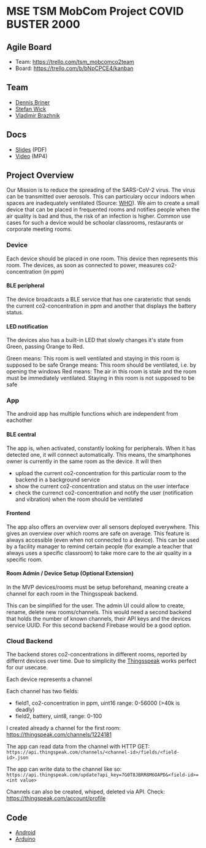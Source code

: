 # MSE TSM MobCom Project COVID BUSTER 2000

## Agile Board
* Team: https://trello.com/tsm_mobcomco2team
* Board: https://trello.com/b/bNpCPCE4/kanban

## Team
* [Dennis Briner](https://github.com/TheMen4ce)
* [Stefan Wick](https://github.com/wickdev)
* [Vladimir Brazhnik](https://github.com/4realDev)

## Docs
* [Slides](Docs/Slides.pdf) (PDF)
* [Video](Docs/Video.mp4) (MP4)

## Project Overview
Our Mission is to reduce the spreading of the SARS-CoV-2 virus. The virus can be transmitted over aerosols. This can particulary occur indoors when spaces are inadequately ventilated (Source: [WHO](https://www.who.int/news-room/q-a-detail/q-a-how-is-covid-19-transmitted)). We aim to create a small device that can be placed in frequented rooms and notifies people when the air quality is bad and thus, the risk of an infection is higher. Common use cases for such a device would be schoolar classrooms, restaurants or corporate meeting rooms.

### Device
Each device should be placed in one room. This device then represents this room. The devices, as soon as connected to power, measures co2-concentration (in ppm)

#### BLE peripheral
The device broadcasts a BLE service that has one carateristic that sends the current co2-concentration in ppm and another that displays the battery status.

#### LED notification
The devices also has a built-in LED that slowly changes it's state from Green, passing Orange to Red. 

Green means: This room is well ventilated and staying in this room is supposed to be safe
Orange means: This room should be ventilated, i.e. by opening the windows
Red means: The air in this room is stale and the room must be immediately ventilated. Staying in this room is not supposed to be safe

### App
The android app has multiple functions which are independent from eachother

#### BLE central
The app is, when activated, constantly looking for peripherals. When it has detected one, it will connect automatically. This means, the smartphones owner is currently in the same room as the device. It will then
* upload the current co2-concentration for this particular room to the backend in a background service
* show the current co2-concentration and status on the user interface
* check the currenct co2-concentration and notify the user (notification and vibration) when the room should be ventilated

#### Frontend
The app also offers an overview over all sensors deployed everywhere. This gives an overview over which rooms are safe on average. This feature is always accessible (even when not connected to a device). This can be used by a facility manager to remind certain people (for example a teacher that always uses a specific classroom) to take more care to the air quality in a specific room.

#### Room Admin / Device Setup (Optional Extension)
In the MVP devices/rooms must be setup beforehand, meaning create a channel for each room in the Thingsspeak backend.

This can be simplified for the user. The admin UI could allow to create, rename, delete new rooms/channels. This would need a second backend that holds the number of known channels, their API keys and the devices service UUID. For this second backend Firebase would be a good option.

### Cloud Backend
The backend stores co2-concentrations in different rooms, reported by differnt devices over time. Due to simplicity the [Thingsspeak](thingspeak.com) works perfect for our usecase.

Each device represents a channel

Each channel has two fields:
* field1, co2-concentration in ppm, uint16 range: 0-56000 (>40k is deadly)
* field2, battery, uint8, range: 0-100

I created already a channel for the first room:
https://thingspeak.com/channels/1224181

The app can read data from the channel with HTTP GET:
`https://api.thingspeak.com/channels/<channel-id>/fields/<field-id>.json`

The app can write data to the channel like so:
`https://api.thingspeak.com/update?api_key=7G0T8JBRR8M6OAPD&<field-id>=<int value>`


Channels can also be created, whiped, deleted via API. Check:
https://thingspeak.com/account/profile


## Code
* [Android](Android)
* [Arduino](Arduino)
